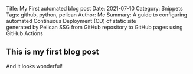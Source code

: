 Title: My First automated blog post
Date: 2021-07-10
Category: Snippets
Tags: github, python, pelican
Author: Me
Summary: A guide to configuring automated Continuous Deployment (CD) of static site \
generated by Pelican SSG from GitHub repository to GitHub pages using GitHub Actions

## This is my first blog post
And it looks wonderful!
